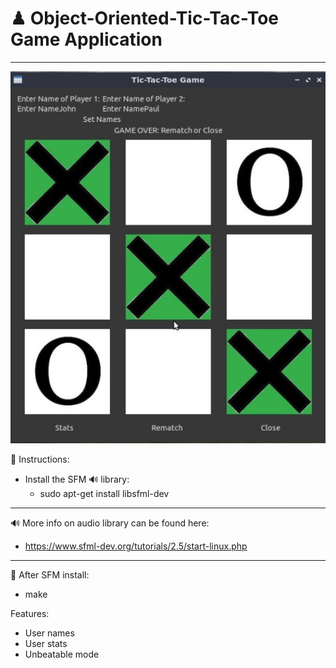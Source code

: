 # ♟ Object-Oriented-Tic-Tac-Toe Game Application
-----------------------------
![Game](https://github.com/jpdsnz/Object-Oriented-Tic-Tac-Toe/blob/3a3d3da60b74e3d8b14ec9be5e14d30b447a01ce/ttt.jpg?raw=true)

📕 Instructions: 
  - Install the SFM 🔊 library:
    - sudo apt-get install libsfml-dev
---------------------------------------------
🔊 More info on audio library can be found here:
  - https://www.sfml-dev.org/tutorials/2.5/start-linux.php
---------------------------------------------
📕 After SFM install:
  - make
  
Features: 
  - User names
  - User stats
  - Unbeatable mode
